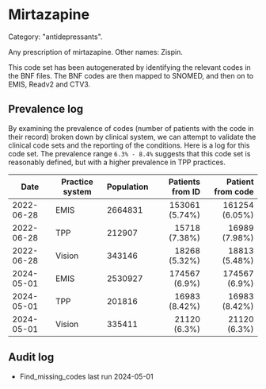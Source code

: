 # Mirtazapine

Category: "antidepressants".

Any prescription of mirtazapine. Other names: Zispin.

This code set has been autogenerated by identifying the relevant codes in the BNF files. The BNF codes are then mapped to SNOMED, and then on to EMIS, Readv2 and CTV3.

## Prevalence log

By examining the prevalence of codes (number of patients with the code in their record) broken down by clinical system, we can attempt to validate the clinical code sets and the reporting of the conditions. Here is a log for this code set. The prevalence range `6.3% - 8.4%` suggests that this code set is reasonably defined, but with a higher prevalence in TPP practices.

| Date       | Practice system | Population | Patients from ID | Patient from code |
| ---------- | --------------- | ---------- | ---------------: | ----------------: |
| 2022-06-28 | EMIS            | 2664831    |   153061 (5.74%) |    161254 (6.05%) |
| 2022-06-28 | TPP             | 212907     |    15718 (7.38%) |     16989 (7.98%) |
| 2022-06-28 | Vision          | 343146     |    18268 (5.32%) |     18813 (5.48%) |
| 2024-05-01 | EMIS            | 2530927    |    174567 (6.9%) |     174567 (6.9%) |
| 2024-05-01 | TPP             | 201816     |    16983 (8.42%) |     16983 (8.42%) |
| 2024-05-01 | Vision          | 335411     |     21120 (6.3%) |      21120 (6.3%) |

## Audit log

- Find_missing_codes last run 2024-05-01
